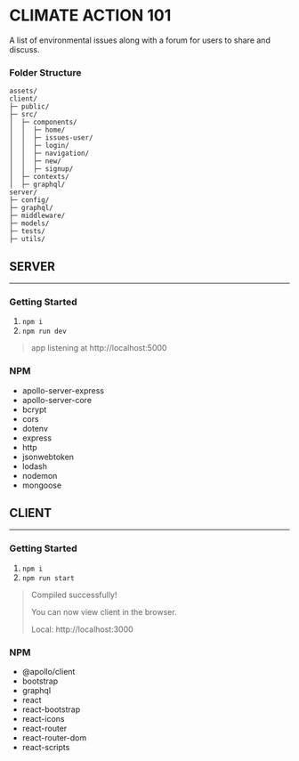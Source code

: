 # CLIMATE ACTION 101

A list of environmental issues along with a forum for users to share and discuss.

### Folder Structure

```
assets/
client/
├─ public/
├─ src/
│  ├─ components/
│  │  ├─ home/
│  │  ├─ issues-user/
│  │  ├─ login/
│  │  ├─ navigation/
│  │  ├─ new/
│  │  ├─ signup/
│  ├─ contexts/
│  ├─ graphql/
server/
├─ config/
├─ graphql/
├─ middleware/
├─ models/
├─ tests/
├─ utils/
```

## SERVER

---

### Getting Started

1. `npm i`
2. `npm run dev`

> app listening at http://localhost:5000

### NPM

-   apollo-server-express
-   apollo-server-core
-   bcrypt
-   cors
-   dotenv
-   express
-   http
-   jsonwebtoken
-   lodash
-   nodemon
-   mongoose

## CLIENT

---

### Getting Started

1. `npm i`
2. `npm run start`

> Compiled successfully!
>
> You can now view client in the browser.
>
> Local: http://localhost:3000

### NPM

-   @apollo/client
-   bootstrap
-   graphql
-   react
-   react-bootstrap
-   react-icons
-   react-router
-   react-router-dom
-   react-scripts

